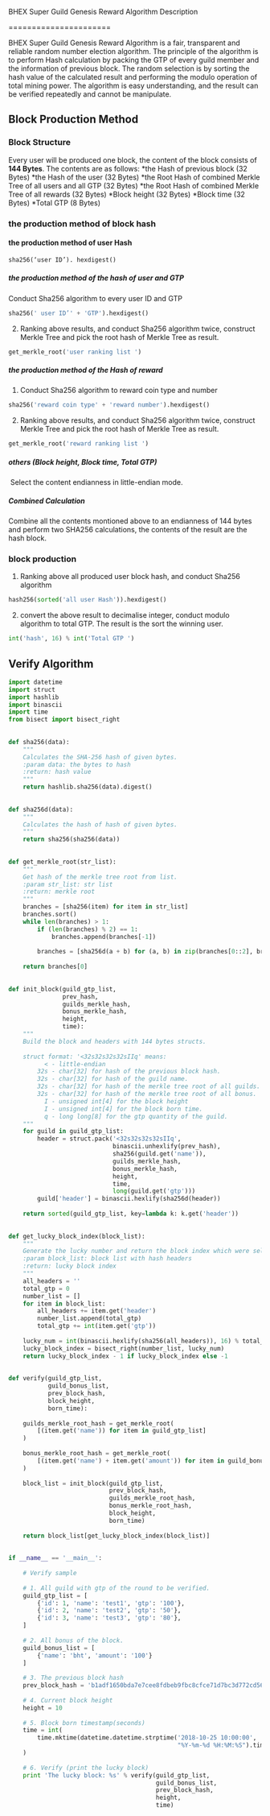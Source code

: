 BHEX Super Guild Genesis Reward Algorithm Description

======================


BHEX Super Guild Genesis Reward Algorithm is a fair, transparent and reliable random number election algorithm. The principle of the algorithm is to perform Hash calculation by packing the GTP of every guild member and the information of previous block. The random selection is by sorting the hash value of the calculated result and performing the modulo operation of total mining power. The algorithm is easy understanding, and the result can be verified repeatedly and cannot be manipulate. 


Block Production Method
---------

### Block Structure


Every user will be produced one block, the content of the block consists of **144 Bytes**. The contents are as follows:
*the Hash of previous block (32 Bytes)
*the Hash of the user (32 Bytes)
*the Root Hash of combined Merkle Tree of all users and all GTP (32 Bytes)
*the Root Hash of combined Merkle Tree of all rewards (32 Bytes)
*Block height (32 Bytes)
*Block time (32 Bytes)
*Total GTP (8 Bytes)

### the production method of block hash 
#### the production method of user Hash


```python
sha256(‘user ID’). hexdigest()
```

##### the production method of the hash of user and GTP

Conduct Sha256 algorithm to every user ID and GTP
```python
sha256(' user ID’' + 'GTP').hexdigest()
```
2. Ranking above results, and conduct Sha256 algorithm twice, construct Merkle Tree and pick the root hash of Merkle Tree as result.
```python
get_merkle_root('user ranking list ')
```

##### the production method of the Hash of reward
1. Conduct Sha256 algorithm to reward coin type and number
```python
sha256('reward coin type' + 'reward number').hexdigest()
```
2. Ranking above results, and conduct Sha256 algorithm twice, construct Merkle Tree and pick the root hash of Merkle Tree as result.
```python
get_merkle_root('reward ranking list ')
```

##### others (Block height, Block time, Total GTP) 
 Select the content endianness in little-endian mode. 

##### Combined Calculation

Combine all the contents montioned above to an endianness of 144 bytes and perform two SHA256 calculations, the contents of the result are the hash block. 

### block production
1. Ranking above all produced user block hash, and conduct Sha256 algorithm
```python
hash256(sorted('all user Hash')).hexdigest()
```
2. convert the above result to decimalise integer, conduct modulo algorithm to total GTP. The result is the sort the winning user. 
```python
int('hash', 16) % int('Total GTP ')
```

Verify Algorithm
---------
```python
import datetime
import struct
import hashlib
import binascii
import time
from bisect import bisect_right
 
 
def sha256(data):
    """
    Calculates the SHA-256 hash of given bytes.
    :param data: the bytes to hash
    :return: hash value
    """
    return hashlib.sha256(data).digest()
 
 
def sha256d(data):
    """
    Calculates the hash of hash of given bytes.
    """
    return sha256(sha256(data))
 
 
def get_merkle_root(str_list):
    """
    Get hash of the merkle tree root from list.
    :param str_list: str list
    :return: merkle root
    """
    branches = [sha256(item) for item in str_list]
    branches.sort()
    while len(branches) > 1:
        if (len(branches) % 2) == 1:
            branches.append(branches[-1])
 
        branches = [sha256d(a + b) for (a, b) in zip(branches[0::2], branches[1::2])]
 
    return branches[0]
 
 
def init_block(guild_gtp_list, 
               prev_hash, 
               guilds_merkle_hash, 
               bonus_merkle_hash, 
               height, 
               time):
    """
    Build the block and headers with 144 bytes structs.
 
    struct format: '<32s32s32s32sIIq' means:
          < - little-endian
        32s - char[32] for hash of the previous block hash.
        32s - char[32] for hash of the guild name.
        32s - char[32] for hash of the merkle tree root of all guilds.
        32s - char[32] for hash of the merkle tree root of all bonus.
          I - unsigned int[4] for the block height
          I - unsigned int[4] for the block born time.
          q - long long[8] for the gtp quantity of the guild.
    """
    for guild in guild_gtp_list:
        header = struct.pack('<32s32s32s32sIIq',
                             binascii.unhexlify(prev_hash),
                             sha256(guild.get('name')),
                             guilds_merkle_hash,
                             bonus_merkle_hash,
                             height,
                             time,
                             long(guild.get('gtp')))
        guild['header'] = binascii.hexlify(sha256d(header))
 
    return sorted(guild_gtp_list, key=lambda k: k.get('header'))
 
 
def get_lucky_block_index(block_list):
    """
    Generate the lucky number and return the block index which were selected.
    :param block_list: block list with hash headers
    :return: lucky block index
    """
    all_headers = ''
    total_gtp = 0
    number_list = []
    for item in block_list:
        all_headers += item.get('header')
        number_list.append(total_gtp)
        total_gtp += int(item.get('gtp'))
 
    lucky_num = int(binascii.hexlify(sha256(all_headers)), 16) % total_gtp
    lucky_block_index = bisect_right(number_list, lucky_num)
    return lucky_block_index - 1 if lucky_block_index else -1
 
 
def verify(guild_gtp_list, 
           guild_bonus_list, 
           prev_block_hash, 
           block_height, 
           born_time):
 
    guilds_merkle_root_hash = get_merkle_root(
        [(item.get('name')) for item in guild_gtp_list]
    )
    
    bonus_merkle_root_hash = get_merkle_root(
        [(item.get('name') + item.get('amount')) for item in guild_bonus_list]
    )
    
    block_list = init_block(guild_gtp_list,
                            prev_block_hash,
                            guilds_merkle_root_hash,
                            bonus_merkle_root_hash,
                            block_height,
                            born_time)
 
    return block_list[get_lucky_block_index(block_list)]
 
 
if __name__ == '__main__':
 
    # Verify sample
 
    # 1. All guild with gtp of the round to be verified.
    guild_gtp_list = [
        {'id': 1, 'name': 'test1', 'gtp': '100'},
        {'id': 2, 'name': 'test2', 'gtp': '50'},
        {'id': 3, 'name': 'test3', 'gtp': '80'},
    ]
 
    # 2. All bonus of the block.
    guild_bonus_list = [
        {'name': 'bht', 'amount': '100'}
    ]
 
    # 3. The previous block hash
    prev_block_hash = 'b1adf1650bda7e7cee8fdbeb9fbc8cfce71d7bc3d772cd56c06b61fc9d251456'
 
    # 4. Current block height
    height = 10
 
    # 5. Block born timestamp(seconds)
    time = int(
        time.mktime(datetime.datetime.strptime('2018-10-25 10:00:00', 
                                               "%Y-%m-%d %H:%M:%S").timetuple())
    )
 
    # 6. Verify (print the lucky block)
    print 'The lucky block: %s' % verify(guild_gtp_list, 
                                         guild_bonus_list, 
                                         prev_block_hash, 
                                         height, 
                                         time)
```